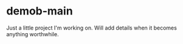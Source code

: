 # demob-main

Just a little project I'm working on. Will add details when it becomes anything worthwhile.
